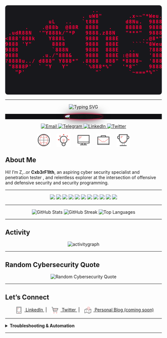   <pre align="center" style="color:#FF003C; background:#18181c; font-weight:bold; font-size:1.1em; border-radius:8px; padding:8px 0; letter-spacing:1.5px;">                          ..                                                            ..      s                
                       . uW8"        .x~~"*Weu.                   oec :        oe    x .d88"      :8      .uef^"    
             uL   ..   `t888        d8Nu.  9888c     .u    .     @88888      .@88     5888R      .88    :d88E       
      .    .@88b  @88R  8888   .    88888  98888   .d88B :@8c    8"*88%  ==*88888     '888R     :888ooo `888E       
 .udR88N  '"Y888k/"*P   9888.z88N   "***"  9888%  ="8888f8888r   8b.        88888      888R   -*8888888  888E .z8k  
<888'888k    Y888L      9888  888E       ..@8*"     4888>'88"   u888888>    88888      888R     8888     888E~?888L 
9888 'Y"      8888      9888  888E    ````"8Weu     4888> '      8888R      88888      888R     8888     888E  888E 
9888          `888N     9888  888E   ..    ?8888L   4888>        8888P      88888      888R     8888     888E  888E 
9888       .u./"888&    9888  888E :@88N   '8888N  .d888L .+     *888>      88888      888R    .8888Lu=  888E  888E 
?8888u../ d888" Y888*" .8888  888" *8888~  '8888F  ^"8888*"      4888       88888     .888B .  ^%888*    888E  888E 
 "8888P'  ` "Y   Y"     `%888*%"   '*8"`   9888%      "Y"        '888       88888     ^*888%     'Y"    m888N= 888> 
   "P'                     "`        `~===*%"`                    88R    '**%%%%%%**    "%               `Y"   888  
                                                                  88>                                         J88"   
                                                                  48                                          @%    
                                                                 '8                                        :"      
</pre>
---
<p align="center">
  <img src="https://readme-typing-svg.demolab.com?font=Fira+Mono&size=32&pause=1500&color=FF003C&center=true&vCenter=true&width=900&lines=Welcome+to+Cxb3rf1lth+Security!;Red+Teamer+%7C+Blue+Teamer+%7C+Innovator;Automate.+Exploit.+Defend.;root%40cxb3rf1lth%3A~%23+Hack+the+Planet" alt="Typing SVG" />
</p>
<!-- ===================== HACKER BANNER ===================== -->
<p align="center" style="background-color:#101013;">
  <img src="https://user-images.githubusercontent.com/74038190/229223156-0cbdaba9-3128-4d8e-8719-b6b4cf741b67.gif" width="110" alt="hacker-logo-gif" style="background:#101013;border-radius:50%;box-shadow:0 0 10px #FF003C,0 0 30px #18181c;" />
</p>
<!-- ===================== CONTACT ME ===================== -->
<p align="center">
  <a href="mailto:your.email@example.com">
    <img src="https://img.shields.io/badge/Email-1a1a1a?style=for-the-badge&logo=gmail&logoColor=FF003C" alt="Email"/>
  </a>
  <a href="https://t.me/yourtelegramusername">
    <img src="https://img.shields.io/badge/Telegram-23232b?style=for-the-badge&logo=telegram&logoColor=FF003C" alt="Telegram"/>
  </a>
  <a href="https://www.linkedin.com/in/cyb3rfilthsec/">
    <img src="https://img.shields.io/badge/LinkedIn-23232b?style=for-the-badge&logo=linkedin&logoColor=FF003C" alt="LinkedIn"/>
  </a>
  <a href="https://twitter.com/Cyb3rFilthSec">
    <img src="https://img.shields.io/badge/Twitter-23232b?logo=twitter&style=for-the-badge&logoColor=FF003C" alt="Twitter" />
  </a>
</p>
<!-- ===================== CYBERSEC ICON BANNER ===================== -->
<p align="center">
  <img src="https://raw.githubusercontent.com/Cxb3rF1lthSec/Cxb3rF1lthSec/main/network-svgrepo-com.svg" alt="Network" width="44" style="vertical-align:middle;margin:0 8px;"/>
  <img src="https://raw.githubusercontent.com/Cxb3rF1lthSec/Cxb3rF1lthSec/main/creativity-svgrepo-com.svg" alt="Creativity" width="44" style="vertical-align:middle;margin:0 8px;"/>
  <img src="https://raw.githubusercontent.com/Cxb3rF1lthSec/Cxb3rF1lthSec/main/computer-svgrepo-com.svg" alt="Computer" width="44" style="vertical-align:middle;margin:0 8px;"/>
  <img src="https://raw.githubusercontent.com/Cxb3rF1lthSec/Cxb3rF1lthSec/main/business-svgrepo-com.svg" alt="Business" width="44" style="vertical-align:middle;margin:0 8px;"/>
  <img src="https://raw.githubusercontent.com/Cxb3rF1lthSec/Cxb3rF1lthSec/main/trophy-svgrepo-com.svg" alt="Trophy" width="44" style="vertical-align:middle;margin:0 8px;"/>
</p>

## About Me
Hi! I’m Z,..or **Cxb3rF1lth**, an aspiring cyber security specialist and penetration tester , and relentless explorer at the intersection of offensive and defensive security and security programming.
    
   ---
<p align="center">
  <img src="https://img.shields.io/badge/Python-18181c?style=for-the-badge&logo=python&logoColor=FF003C"/>
  <img src="https://img.shields.io/badge/Bash-18181c?style=for-the-badge&logo=gnu-bash&logoColor=FF003C"/>
  <img src="https://img.shields.io/badge/JavaScript-18181c?style=for-the-badge&logo=javascript&logoColor=FF003C"/>
  <img src="https://img.shields.io/badge/Linux-18181c?style=for-the-badge&logo=linux&logoColor=FF003C"/>
  <img src="https://img.shields.io/badge/Arch-18181c?style=for-the-badge&logo=arch-linux&logoColor=FF003C"/>
  <img src="https://img.shields.io/badge/PowerShell-18181c?style=for-the-badge&logo=powershell&logoColor=FF003C"/>
  <img src="https://img.shields.io/badge/Nmap-18181c?style=for-the-badge&logo=nmap&logoColor=FF003C"/>
  <img src="https://img.shields.io/badge/Wireshark-18181c?style=for-the-badge&logo=wireshark&logoColor=FF003C"/>
  <img src="https://img.shields.io/badge/Metasploit-18181c?style=for-the-badge&logo=metasploit&logoColor=FF003C"/>
  <img src="https://img.shields.io/badge/Networking-18181c?style=for-the-badge&logoColor=FF003C"/>
  <img src="https://img.shields.io/badge/Exploit%20Development-FF003C?style=for-the-badge&logoColor=18181c"/>
</p>

---
 <p align="center">
  <img src="https://github-readme-stats.vercel.app/api?username=Cxb3rF1lthSec&show_icons=true&theme=radical" alt="GitHub Stats"/>
  <img src="https://github-readme-streak-stats.herokuapp.com/?user=Cxb3rF1lthSec&theme=radical" alt="GitHub Streak"/>
  <img src="https://github-readme-stats.vercel.app/api/top-langs/?username=Cxb3rF1lthSec&layout=compact&theme=radical" alt="Top Languages"/>
</p>

---

## Activity

<p align="center">
  <img src="https://github-readme-activity-graph.vercel.app/graph?username=Cxb3rF1lthSec&theme=radical" alt="activitygraph" />
</p>

---

## Random Cybersecurity Quote

<p align="center">
  <img src="https://quotes-github-readme.vercel.app/api?type=horizontal&theme=radical" alt="Random Cybersecurity Quote" />
</p>

---

## Let’s Connect

<p align="center">
  <a href="https://www.linkedin.com/in/cyb3rfilthsec/" title="LinkedIn">
    <img src="https://raw.githubusercontent.com/Cxb3rF1lthSec/Cxb3rF1lthSec/main/cell-phone-svgrepo-com.svg" alt="Phone" width="24" style="vertical-align:middle;margin:0 6px;"/>
    LinkedIn
  </a>
  &nbsp;|&nbsp;
  <a href="https://twitter.com/Cyb3rFilthSec" title="Twitter">
    <img src="https://raw.githubusercontent.com/Cxb3rF1lthSec/Cxb3rF1lthSec/main/conversation-svgrepo-com.svg" alt="Chat" width="24" style="vertical-align:middle;margin:0 6px;"/>
    Twitter
  </a>
  &nbsp;|&nbsp;
  <a href="https://cyberfilthsec.com" title="Blog">
    <img src="https://raw.githubusercontent.com/Cxb3rF1lthSec/Cxb3rF1lthSec/main/address-svgrepo-com.svg" alt="Site" width="24" style="vertical-align:middle;margin:0 6px;"/>
    Personal Blog (coming soon)
  </a>
</p>

---

<details>
<summary> <b>Troubleshooting & Automation</b></summary>

- <b>SVGs not displaying?</b>  
  - Make sure you’ve uploaded the SVG files to your <code>main</code> branch and the <code>&lt;img src=...&gt;</code> paths are correct.
  - Example:  
    <code>&lt;img src="https://raw.githubusercontent.com/Cxb3rF1lthSec/Cxb3rF1lthSec/main/network-svgrepo-com.svg" width="32"/&gt;</code>

- <b>Contribution snake doesn't show?</b>  
  - The GitHub Action workflow will automatically generate and update the snake SVG.
  - Confirm the workflow ran successfully (in the Actions tab) and that <code>output/dist/github-snake-dark.svg</code> exists in the <code>output</code> branch.
  - The README will always reference the latest SVG in <code>output/dist</code>.

- <b>Widgets and Stats?</b>  
  - All stats, trophies, and activity graphs update automatically via their respective APIs/services.
  - No manual refresh needed!

- <b>Quote widget not loading?</b>  
  - Try a different quote provider (see the commented alternatives above).
  - Or add a favorite quote directly as markdown for a personal touch.

</details>

---

<!--
GitHub Contribution Snake Generator: https://github.com/Platane/snk
Badges: https://shields.io/
Stats: https://github.com/anuraghazra/github-readme-stats
Trophy: https://github.com/ryo-ma/github-profile-trophy
Activity Graph: https://github.com/Ashutosh00710/github-readme-activity-graph
Random Quote: https://quotes-github-readme.vercel.app/
SVG Icons: https://www.svgrepo.com/
-->
